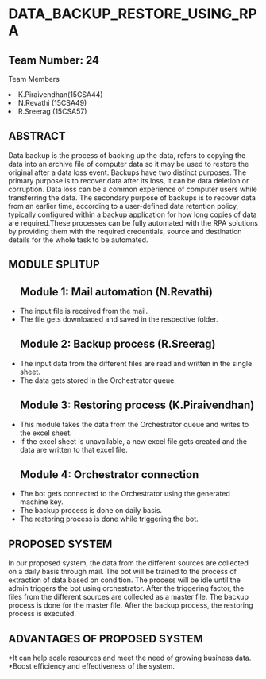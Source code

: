 # DATA_BACKUP_RESTORE_USING_RPA
## Team Number: 24 
Team Members <li>K.Piraivendhan(15CSA44)</li> <li>N.Revathi (15CSA49)</li> <li>R.Sreerag (15CSA57)</li> 

## ABSTRACT
Data backup is the process of backing up the data, refers to copying the data into an archive file of computer data so it may be used to restore the original after a data loss event. Backups have two distinct purposes. The primary purpose is to recover data after its loss, it can be data deletion or corruption. Data loss can be a common experience of computer users while transferring the data. The secondary purpose of backups is to recover data from an earlier time, according to a user-defined data retention policy, typically configured within a backup application for how long copies of data are required.These processes can be fully automated with the RPA solutions by providing them with the required credentials, source and destination details for the whole task to be automated.

## MODULE SPLITUP
<ul>

## Module 1: Mail automation (N.Revathi)
   <li>The input file is received from the mail.</li>
   <li>The file gets downloaded and saved in the respective folder.</li>
   
## Module 2: Backup process (R.Sreerag)
   <li>The input data from the different files are read and written in the single sheet.</li>
   <li>The data gets stored in the Orchestrator queue.</li>
   
## Module 3: Restoring process (K.Piraivendhan)
   <li>This module takes the data from the Orchestrator queue and writes to the excel sheet.</li>
   <li>If the excel sheet is unavailable, a new excel file gets created and the data are written to that excel file.</li>
   
## Module 4: Orchestrator connection
   <li>The bot gets connected to the Orchestrator using the generated machine key.</li>
   <li>The backup process is done on daily basis.</li>
   <li>The restoring process is done while triggering the bot.</li></ul>
   
## PROPOSED SYSTEM
In our proposed system, the data from the different sources are collected on a daily basis through mail. The bot will be trained to the process of extraction of data based on condition. The process will be idle until the admin triggers the bot using orchestrator. After the triggering factor, the files from the different sources are collected as a master file. The backup process is done for the master file. After the backup process, the restoring process is executed.

## ADVANTAGES OF PROPOSED SYSTEM
*It can help scale resources and meet the need of growing business data. *Boost efficiency and effectiveness of the system.

